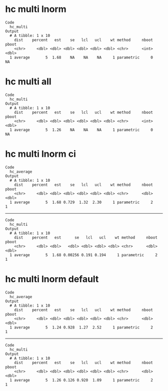 # hc multi lnorm

    Code
      hc_multi
    Output
      # A tibble: 1 x 10
        dist    percent   est    se   lcl   ucl    wt method     nboot pboot
        <chr>     <dbl> <dbl> <dbl> <dbl> <dbl> <dbl> <chr>      <int> <dbl>
      1 average       5  1.68    NA    NA    NA     1 parametric     0    NA

# hc multi all

    Code
      hc_multi
    Output
      # A tibble: 1 x 10
        dist    percent   est    se   lcl   ucl    wt method     nboot pboot
        <chr>     <dbl> <dbl> <dbl> <dbl> <dbl> <dbl> <chr>      <int> <dbl>
      1 average       5  1.26    NA    NA    NA     1 parametric     0    NA

# hc multi lnorm ci

    Code
      hc_average
    Output
      # A tibble: 1 x 10
        dist    percent   est    se   lcl   ucl    wt method     nboot pboot
        <chr>     <dbl> <dbl> <dbl> <dbl> <dbl> <dbl> <chr>      <dbl> <dbl>
      1 average       5  1.68 0.729  1.32  2.30     1 parametric     2     1

---

    Code
      hc_multi
    Output
      # A tibble: 1 x 10
        dist    percent   est      se   lcl   ucl    wt method     nboot pboot
        <chr>     <dbl> <dbl>   <dbl> <dbl> <dbl> <dbl> <chr>      <dbl> <dbl>
      1 average       5  1.68 0.00256 0.191 0.194     1 parametric     2     1

# hc multi lnorm default

    Code
      hc_average
    Output
      # A tibble: 1 x 10
        dist    percent   est    se   lcl   ucl    wt method     nboot pboot
        <chr>     <dbl> <dbl> <dbl> <dbl> <dbl> <dbl> <chr>      <dbl> <dbl>
      1 average       5  1.24 0.928  1.27  2.52     1 parametric     2     1

---

    Code
      hc_multi
    Output
      # A tibble: 1 x 10
        dist    percent   est    se   lcl   ucl    wt method     nboot pboot
        <chr>     <dbl> <dbl> <dbl> <dbl> <dbl> <dbl> <chr>      <dbl> <dbl>
      1 average       5  1.26 0.126 0.920  1.09     1 parametric     2     1

